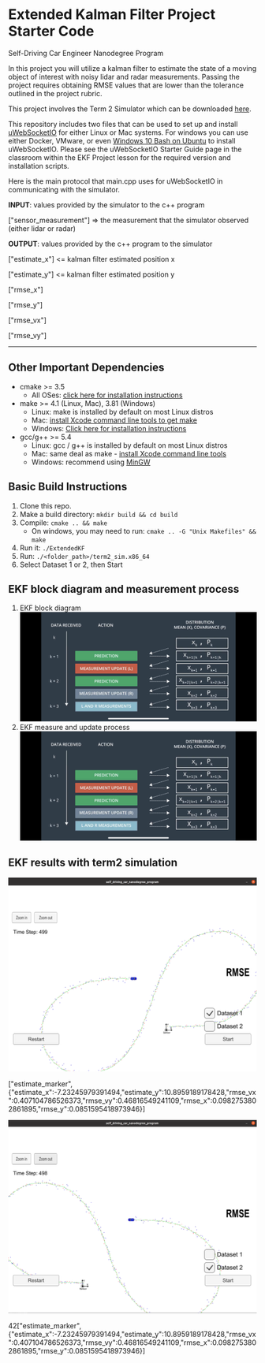 # Extended Kalman Filter Project Starter Code
Self-Driving Car Engineer Nanodegree Program

In this project you will utilize a kalman filter to estimate the state of a moving object of interest with noisy lidar and radar measurements. Passing the project requires obtaining RMSE values that are lower than the tolerance outlined in the project rubric. 

This project involves the Term 2 Simulator which can be downloaded [here](https://github.com/udacity/self-driving-car-sim/releases).

This repository includes two files that can be used to set up and install [uWebSocketIO](https://github.com/uWebSockets/uWebSockets) for either Linux or Mac systems. For windows you can use either Docker, VMware, or even [Windows 10 Bash on Ubuntu](https://www.howtogeek.com/249966/how-to-install-and-use-the-linux-bash-shell-on-windows-10/) to install uWebSocketIO. Please see the uWebSocketIO Starter Guide page in the classroom within the EKF Project lesson for the required version and installation scripts.

[//]: # (Image References)

[image1]: ./results/MeasurementProcess.PNG "1.EKF measurement process.png"
[image2]: ./results/MeasurementProcess.PNG "2.EKF block diagram.png"
[image3]: ./results/EKF_dataset_1.png "3.Result with dataset 1"
[image4]: ./results/EKF_dataset_2.png "4.Result with dataset 2"


Here is the main protocol that main.cpp uses for uWebSocketIO in communicating with the simulator.


**INPUT**: values provided by the simulator to the c++ program

["sensor_measurement"] => the measurement that the simulator observed (either lidar or radar)


**OUTPUT**: values provided by the c++ program to the simulator

["estimate_x"] <= kalman filter estimated position x

["estimate_y"] <= kalman filter estimated position y

["rmse_x"]

["rmse_y"]

["rmse_vx"]

["rmse_vy"]

---

## Other Important Dependencies

* cmake >= 3.5
  * All OSes: [click here for installation instructions](https://cmake.org/install/)
* make >= 4.1 (Linux, Mac), 3.81 (Windows)
  * Linux: make is installed by default on most Linux distros
  * Mac: [install Xcode command line tools to get make](https://developer.apple.com/xcode/features/)
  * Windows: [Click here for installation instructions](http://gnuwin32.sourceforge.net/packages/make.htm)
* gcc/g++ >= 5.4
  * Linux: gcc / g++ is installed by default on most Linux distros
  * Mac: same deal as make - [install Xcode command line tools](https://developer.apple.com/xcode/features/)
  * Windows: recommend using [MinGW](http://www.mingw.org/)

## Basic Build Instructions

1. Clone this repo.
2. Make a build directory: `mkdir build && cd build`
3. Compile: `cmake .. && make` 
   * On windows, you may need to run: `cmake .. -G "Unix Makefiles" && make`
4. Run it: `./ExtendedKF `
5. Run: `./<folder_path>/term2_sim.x86_64`
6. Select Dataset 1 or 2, then Start

## EKF block diagram and measurement process
1. EKF block diagram
  ![EKF block diagram][image1]
2. EKF measure and update process
  ![EKF measure and update process][image2]
## EKF results with term2 simulation

  ![Result with dataset 1][image3]
  
  ["estimate_marker",{"estimate_x":-7.23245979391494,"estimate_y":10.8959189178428,"rmse_vx":0.407104786526373,"rmse_vy":0.46816549241109,"rmse_x":0.0982753802861895,"rmse_y":0.0851595418973946}]

  ![Result with dataset 2][image4]
  
  42["estimate_marker",{"estimate_x":-7.23245979391494,"estimate_y":10.8959189178428,"rmse_vx":0.407104786526373,"rmse_vy":0.46816549241109,"rmse_x":0.0982753802861895,"rmse_y":0.0851595418973946}]



